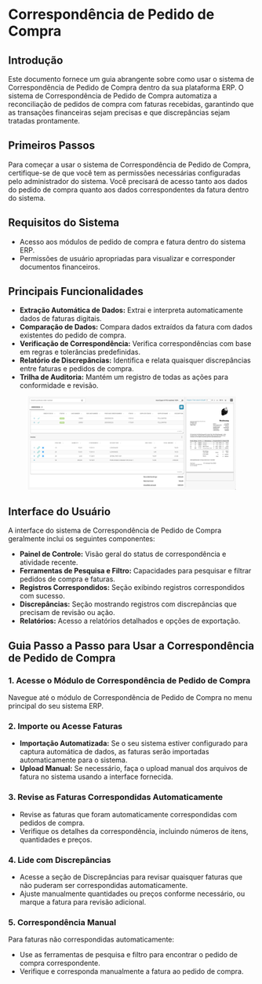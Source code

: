 # Correspondência de Pedido de Compra

## Introdução

Este documento fornece um guia abrangente sobre como usar o sistema de Correspondência de Pedido de Compra dentro da sua plataforma ERP. O sistema de Correspondência de Pedido de Compra automatiza a reconciliação de pedidos de compra com faturas recebidas, garantindo que as transações financeiras sejam precisas e que discrepâncias sejam tratadas prontamente.

## Primeiros Passos

Para começar a usar o sistema de Correspondência de Pedido de Compra, certifique-se de que você tem as permissões necessárias configuradas pelo administrador do sistema. Você precisará de acesso tanto aos dados do pedido de compra quanto aos dados correspondentes da fatura dentro do sistema.

## Requisitos do Sistema

* Acesso aos módulos de pedido de compra e fatura dentro do sistema ERP.
* Permissões de usuário apropriadas para visualizar e corresponder documentos financeiros.

## Principais Funcionalidades

* **Extração Automática de Dados:** Extrai e interpreta automaticamente dados de faturas digitais.
* **Comparação de Dados:** Compara dados extraídos da fatura com dados existentes do pedido de compra.
* **Verificação de Correspondência:** Verifica correspondências com base em regras e tolerâncias predefinidas.
* **Relatório de Discrepâncias:** Identifica e relata quaisquer discrepâncias entre faturas e pedidos de compra.
* **Trilha de Auditoria:** Mantém um registro de todas as ações para conformidade e revisão.

<figure><img src="../../../.gitbook/assets/purchase-order-matching.png" alt=""><figcaption></figcaption></figure>

## Interface do Usuário

A interface do sistema de Correspondência de Pedido de Compra geralmente inclui os seguintes componentes:

* **Painel de Controle:** Visão geral do status de correspondência e atividade recente.
* **Ferramentas de Pesquisa e Filtro:** Capacidades para pesquisar e filtrar pedidos de compra e faturas.
* **Registros Correspondidos:** Seção exibindo registros correspondidos com sucesso.
* **Discrepâncias:** Seção mostrando registros com discrepâncias que precisam de revisão ou ação.
* **Relatórios:** Acesso a relatórios detalhados e opções de exportação.

## Guia Passo a Passo para Usar a Correspondência de Pedido de Compra

### 1. Acesse o Módulo de Correspondência de Pedido de Compra

Navegue até o módulo de Correspondência de Pedido de Compra no menu principal do seu sistema ERP.

### 2. Importe ou Acesse Faturas

* **Importação Automatizada:** Se o seu sistema estiver configurado para captura automática de dados, as faturas serão importadas automaticamente para o sistema.
* **Upload Manual:** Se necessário, faça o upload manual dos arquivos de fatura no sistema usando a interface fornecida.

### 3. Revise as Faturas Correspondidas Automaticamente

* Revise as faturas que foram automaticamente correspondidas com pedidos de compra.
* Verifique os detalhes da correspondência, incluindo números de itens, quantidades e preços.

### 4. Lide com Discrepâncias

* Acesse a seção de Discrepâncias para revisar quaisquer faturas que não puderam ser correspondidas automaticamente.
* Ajuste manualmente quantidades ou preços conforme necessário, ou marque a fatura para revisão adicional.

### 5. Correspondência Manual

Para faturas não correspondidas automaticamente:

* Use as ferramentas de pesquisa e filtro para encontrar o pedido de compra correspondente.
* Verifique e corresponda manualmente a fatura ao pedido de compra.
